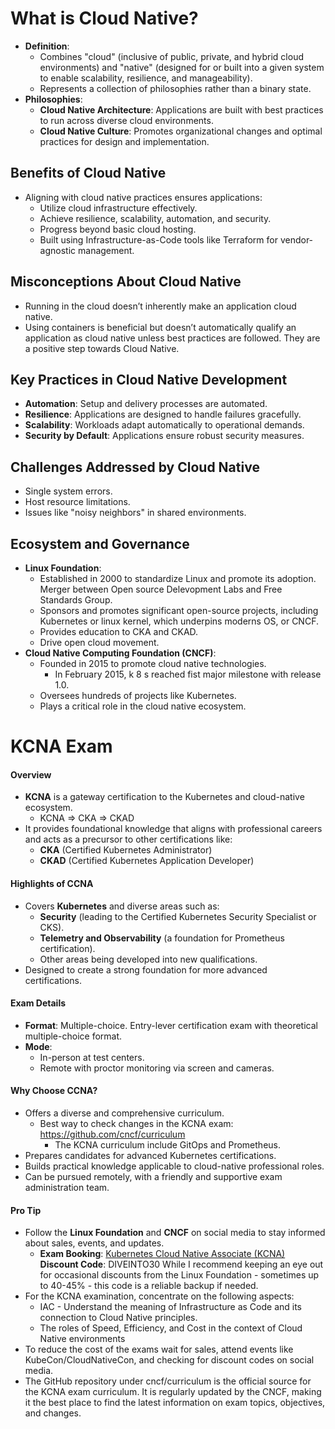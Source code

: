 # What is Cloud Native?

- **Definition**:
    - Combines "cloud" (inclusive of public, private, and hybrid cloud environments) and "native" (designed for or built into a given system to enable scalability, resilience, and manageability).
    - Represents a collection of philosophies rather than a binary state.
- **Philosophies**:
    - **Cloud Native Architecture**: Applications are built with best practices to run across diverse cloud environments.
    - **Cloud Native Culture**: Promotes organizational changes and optimal practices for design and implementation.

## Benefits of Cloud Native

- Aligning with cloud native practices ensures applications:
    - Utilize cloud infrastructure effectively.
    - Achieve resilience, scalability, automation, and security.
    - Progress beyond basic cloud hosting.
    - Built using Infrastructure-as-Code tools like Terraform for vendor-agnostic management.

## Misconceptions About Cloud Native

- Running in the cloud doesn’t inherently make an application cloud native.
- Using containers is beneficial but doesn’t automatically qualify an application as cloud native unless best practices are followed. They are a positive step towards Cloud Native.

## Key Practices in Cloud Native Development

- **Automation**: Setup and delivery processes are automated.
- **Resilience**: Applications are designed to handle failures gracefully.
- **Scalability**: Workloads adapt automatically to operational demands.
- **Security by Default**: Applications ensure robust security measures.

## Challenges Addressed by Cloud Native

- Single system errors.
- Host resource limitations.
- Issues like "noisy neighbors" in shared environments.

## Ecosystem and Governance

- **Linux Foundation**:
    - Established in 2000 to standardize Linux and promote its adoption. Merger between Open source Delevopment Labs and Free Standards Group.
    - Sponsors and promotes significant open-source projects, including Kubernetes or linux kernel, which underpins moderns OS, or CNCF.
    - Provides education to CKA and CKAD.
    - Drive open cloud movement.
- **Cloud Native Computing Foundation (CNCF)**:
    - Founded in 2015 to promote cloud native technologies.
        - In February 2015, k 8 s reached fist major milestone with release 1.0.
    - Oversees hundreds of projects like Kubernetes.
    - Plays a critical role in the cloud native ecosystem.

# KCNA Exam

#### Overview

- **KCNA** is a gateway certification to the Kubernetes and cloud-native ecosystem.
	- KCNA => CKA => CKAD
- It provides foundational knowledge that aligns with professional careers and acts as a precursor to other certifications like:
    - **CKA** (Certified Kubernetes Administrator)
    - **CKAD** (Certified Kubernetes Application Developer)

#### Highlights of CCNA

- Covers **Kubernetes** and diverse areas such as:
    - **Security** (leading to the Certified Kubernetes Security Specialist or CKS).
    - **Telemetry and Observability** (a foundation for Prometheus certification).
    - Other areas being developed into new qualifications.
- Designed to create a strong foundation for more advanced certifications.

#### Exam Details

- **Format**: Multiple-choice. Entry-lever certification exam with theoretical multiple-choice format.
- **Mode**:
    - In-person at test centers.
    - Remote with proctor monitoring via screen and cameras.

#### Why Choose CCNA?

- Offers a diverse and comprehensive curriculum.
	- Best way to check changes in the KCNA exam: https://github.com/cncf/curriculum
		- The KCNA curriculum include GitOps and Prometheus.
- Prepares candidates for advanced Kubernetes certifications.
- Builds practical knowledge applicable to cloud-native professional roles.
- Can be pursued remotely, with a friendly and supportive exam administration team.

#### Pro Tip

- Follow the **Linux Foundation** and **CNCF** on social media to stay informed about sales, events, and updates.
	- **Exam Booking**: [Kubernetes Cloud Native Associate (KCNA)](https://training.linuxfoundation.org/certification/kubernetes-cloud-native-associate)  
		**Discount Code**: DIVEINTO30
While I recommend keeping an eye out for occasional discounts from the Linux Foundation - sometimes up to 40-45% - this code is a reliable backup if needed.
- For the KCNA examination, concentrate on the following aspects:
	- IAC - Understand the meaning of Infrastructure as Code and its connection to Cloud Native principles.
	- The roles of Speed, Efficiency, and Cost in the context of Cloud Native environments
- To reduce the cost of the exams wait for sales, attend events like KubeCon/CloudNativeCon, and checking for discount codes on social media.
- The GitHub repository under cncf/curriculum is the official source for the KCNA exam curriculum. It is regularly updated by the CNCF, making it the best place to find the latest information on exam topics, objectives, and changes.